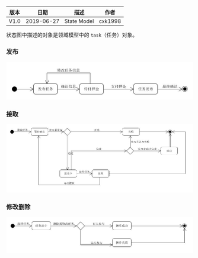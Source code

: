 | 版本 | 日期       | 描述        | 作者    |
| ---- | ---------- | ----------- | ------- |
| V1.0 | 2019-06-27 | State Model | cxk1998 |

状态图中描述的对象是领域模型中的 `task`（任务）对象。

### 发布

<img src="img/State Models.jpg">





### 接取

<img src="img/State Models2.jpg">



### 修改删除

<img src="img/State Models3.jpg">
